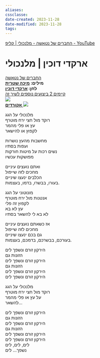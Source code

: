 ```yaml
---
aliases: 
cssclasse: 
date-created: 2023-11-28
date-modified: 2023-11-28
tags: 
---
```

[החברים של נטאשה - מלנכולי | קליפ - YouTube](https://www.youtube.com/watch?v=9kViPjSvGd8)

# ארקדי דוכין | מלנכולי

[החברים של נטאשה](https://shironet.mako.co.il/artist?prfid=338&lang=1)  
**מילים: [מיכה שטרית](https://shironet.mako.co.il/artist?prfid=637&lang=1)**  
**לחן: [ארקדי דוכין](https://shironet.mako.co.il/artist?prfid=173&lang=1)**  
[קיימים 2 ביצועים נוספים לשיר זה](https://shironet.mako.co.il/artist?type=lyrics&lang=1&prfid=338&wrkid=2171#)  
![](https://shironet.mako.co.il/jsp/images/blank.gif)  
[**אקורדים** ![](https://shironet.mako.co.il/jsp/images/icon_chords_page.gif)](https://shironet.mako.co.il/artist?type=chords&lang=1&prfid=338&wrkid=2171)   

מלנכולי על הגג  
רוקד מול חצי ירח מוטרף  
עץ או פלי מהמר  
לקפוץ או להישאר  
	
מחשבות מהעץ נושרות  
ועפות בסתיו  
נשים רכות על מיטות חורקות  
מפושקות עכשיו  
	
ואתם נועצים עיניים  
מחכים לזה שייפול  
הכלבים ינעצו שיניים  
בעורו, בבשרו, בדמו, בעצמות.  
	
מונוטוני על הגג  
אנטנות מול ירח מוטרף  
לקפוץ זה פלי  
עץ לא בא  
לא בא לי להשאר בסתיו  
	
אז כשאתם נועצים עיניים  
מחכים לזה שייפול  
גם בכם ינעצו שיניים  
בעורכם, בבשרכם, בדמכם, בעצמות.  
	
הירקון זורם ונשפך לים  
הזונות גם  
הירקון זורם ונשפך לים  
הזונות גם  
הירקון זורם ונשפך לים  
הירקון זורם ונשפך לים  
	
מלנכולי על הגג  
רוקד מול חצי ירח מוטרף  
על עץ או פלי מהמר  
להשאר...  
	
הירקון זורם ונשפך לים  
הזונות גם  
הירקון זורם ונשפך לים  
הזונות גם  
הירקון זורם ונשפך לים  
הירקון זורם ונשפך לים  
לים, לים, לים  
נשפך... לים

